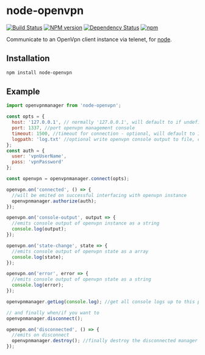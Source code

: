 node-openvpn
============
[![Build Status](https://travis-ci.org/amilajack/node-openvpn.svg?branch=master)](https://travis-ci.org/amilajack/node-openvpn)
[![NPM version](https://badge.fury.io/js/@amilajack/node-openvpn.svg)](http://badge.fury.io/js/@amilajack/node-openvpn)
[![Dependency Status](https://img.shields.io/david/amilajack/node-openvpn.svg)](https://david-dm.org/amilajack/node-openvpn)
[![npm](https://img.shields.io/npm/dm/@amilajack/node-openvpn.svg?maxAge=2592000)]()

Communicate to an OpenVpn client instance via telenet, for [node](http://nodejs.org).

## Installation
```bash
npm install node-openvpn
```

## Example
```js
import openvpnmanager from 'node-openvpn';

const opts = {
  host: '127.0.0.1', // normally '127.0.0.1', will default to if undefined
  port: 1337, //port openvpn management console
  timeout: 1500, //timeout for connection - optional, will default to 1500ms if undefined
  logpath: 'log.txt' //optional write openvpn console output to file, can be relative path or absolute
};
const auth = {
  user: 'vpnUserName',
  pass: 'vpnPassword'
};

const openvpn = openvpnmanager.connect(opts);

openvpn.on('connected', () => {
  //will be emited on successful interfacing with openvpn instance
  openvpnmanager.authorize(auth);
});

openvpn.on('console-output', output => {
  //emits console output of openvpn instance as a string
  console.log(output);
});

openvpn.on('state-change', state => {
  //emits console output of openvpn state as a array
  console.log(state);
});

openvpn.on('error', error => {
  //emits console output of openvpn state as a string
  console.log(error);
});

openvpnmanager.getLog(console.log); //get all console logs up to this point

// and finally when/if you want to
openvpnmanager.disconnect();

openvpn.on('disconnected', () => {
  //emits on disconnect
  openvpnmanager.destroy(); //finally destroy the disconnected manager
});
```

